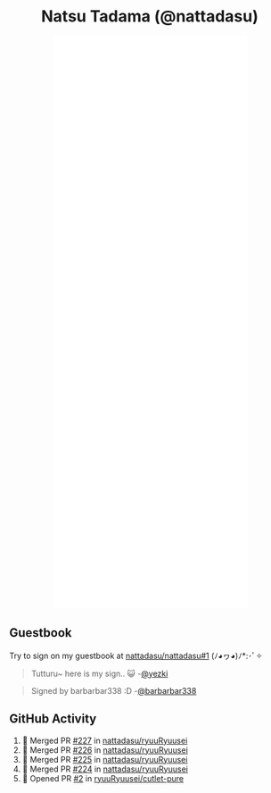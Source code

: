 <div align="center">

# Natsu Tadama (@nattadasu)

![Github Metrics](github-metrics.svg)
</div>

## Guestbook

Try to sign on my guestbook at [nattadasu/nattadasu#1](https://github.com/nattadasu/nattadasu/issues/1) (ﾉ◕ヮ◕)ﾉ\*:･ﾟ✧

<!--START:guestbook-->
> Tutturu~  here is my sign.. :smiley_cat: 
> -[@yezki](https://github.com/yezki)

> Signed by barbarbar338 :D
> -[@barbarbar338](https://github.com/barbarbar338)
<!--END:guestbook-->

## GitHub Activity
<!--START_SECTION:activity-->
1. 🎉 Merged PR [#227](https://github.com/nattadasu/ryuuRyuusei/pull/227) in [nattadasu/ryuuRyuusei](https://github.com/nattadasu/ryuuRyuusei)
2. 🎉 Merged PR [#226](https://github.com/nattadasu/ryuuRyuusei/pull/226) in [nattadasu/ryuuRyuusei](https://github.com/nattadasu/ryuuRyuusei)
3. 🎉 Merged PR [#225](https://github.com/nattadasu/ryuuRyuusei/pull/225) in [nattadasu/ryuuRyuusei](https://github.com/nattadasu/ryuuRyuusei)
4. 🎉 Merged PR [#224](https://github.com/nattadasu/ryuuRyuusei/pull/224) in [nattadasu/ryuuRyuusei](https://github.com/nattadasu/ryuuRyuusei)
5. 💪 Opened PR [#2](https://github.com/ryuuRyuusei/cutlet-pure/pull/2) in [ryuuRyuusei/cutlet-pure](https://github.com/ryuuRyuusei/cutlet-pure)
<!--END_SECTION:activity-->
